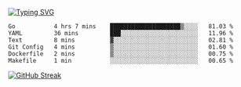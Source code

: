[![Typing SVG](https://readme-typing-svg.herokuapp.com?duration=4000&lines=Don't+neglect+your+dreams;Don't+work+too+long;Speak+up+for+ideas;Make+friends;Be+happy)](https://git.io/typing-svg)

<!--START_SECTION:waka-->

```text
Go           4 hrs 7 mins    ████████████████████▒░░░░   81.03 %
YAML         36 mins         ███░░░░░░░░░░░░░░░░░░░░░░   11.96 %
Text         8 mins          ▓░░░░░░░░░░░░░░░░░░░░░░░░   02.81 %
Git Config   4 mins          ▒░░░░░░░░░░░░░░░░░░░░░░░░   01.60 %
Dockerfile   2 mins          ▒░░░░░░░░░░░░░░░░░░░░░░░░   00.75 %
Makefile     1 min           ░░░░░░░░░░░░░░░░░░░░░░░░░   00.65 %
```

<!--END_SECTION:waka-->

[![GitHub Streak](http://github-readme-streak-stats.herokuapp.com?user=abingcbc&date_format=j%20M%5B%20Y%5D)](https://git.io/streak-stats)



<!--
**Abingcbc/Abingcbc** is a ✨ _special_ ✨ repository because its `README.md` (this file) appears on your GitHub profile.

Here are some ideas to get you started:

- 🔭 I’m currently working on ...
- 🌱 I’m currently learning ...
- 👯 I’m looking to collaborate on ...
- 🤔 I’m looking for help with ...
- 💬 Ask me about ...
- 📫 How to reach me: ...
- 😄 Pronouns: ...
- ⚡ Fun fact: ...

![Top Langs](https://github-readme-stats.vercel.app/api/top-langs/?username=abingcbc&count_private=true)
![Abing's github stats](https://github-readme-stats.vercel.app/api?username=abingcbc&count_private=true&show_icons=true&theme=dark)

-->

